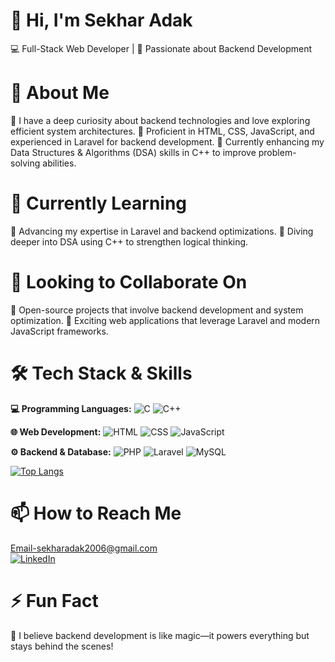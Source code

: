 # 👋 Hi, I'm Sekhar Adak
💻 Full-Stack Web Developer | 🚀 Passionate about Backend Development

# 👀 About Me
🔹 I have a deep curiosity about backend technologies and love exploring efficient system architectures.
🔹 Proficient in HTML, CSS, JavaScript, and experienced in Laravel for backend development.
🔹 Currently enhancing my Data Structures & Algorithms (DSA) skills in C++ to improve problem-solving abilities.

# 🌱 Currently Learning
📌 Advancing my expertise in Laravel and backend optimizations.
📌 Diving deeper into DSA using C++ to strengthen logical thinking.

# 💞️ Looking to Collaborate On
🤝 Open-source projects that involve backend development and system optimization.
🤝 Exciting web applications that leverage Laravel and modern JavaScript frameworks.

# 🛠 Tech Stack & Skills
**💻 Programming Languages:** ![C](https://img.shields.io/badge/C-A8B9CC?style=for-the-badge&logo=c&logoColor=white) ![C++](https://img.shields.io/badge/C++-00599C?style=for-the-badge&logo=c%2B%2B&logoColor=white)

**🌐 Web Development:** ![HTML](https://img.shields.io/badge/HTML5-E34F26?style=for-the-badge&logo=html5&logoColor=white) ![CSS](https://img.shields.io/badge/CSS3-1572B6?style=for-the-badge&logo=css3&logoColor=white) ![JavaScript](https://img.shields.io/badge/JavaScript-F7DF1E?style=for-the-badge&logo=javascript&logoColor=black)

**⚙️ Backend & Database:** ![PHP](https://img.shields.io/badge/PHP-777BB4?style=for-the-badge&logo=php&logoColor=white) ![Laravel](https://img.shields.io/badge/Laravel-FF2D20?style=for-the-badge&logo=laravel&logoColor=white) ![MySQL](https://img.shields.io/badge/MySQL-4479A1?style=for-the-badge&logo=mysql&logoColor=white)


[![Top Langs](https://github-readme-stats.vercel.app/api/top-langs/?username=Sekhar18-Adak&layout=compact&theme=radical)](https://github.com/anuraghazra/github-readme-stats)

# 📫 How to Reach Me
  Email-sekharadak2006@gmail.com
  <br>
  [![LinkedIn](https://img.shields.io/badge/LinkedIn-0A66C2?style=for-the-badge&logo=linkedin&logoColor=white)](https://www.linkedin.com/in/sekhar-adak-019581300/)

# ⚡ Fun Fact
🎯 I believe backend development is like magic—it powers everything but stays behind the scenes!
